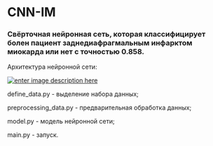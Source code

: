 # CNN-IM
### Свёрточная нейронная сеть, которая классифицирует болен пациент заднедиафрагмальным инфарктом миокарда или нет с точностью 0.858.


Архитектура нейронной сети:


[![enter image description here][2]][2]


[2]: https://i.ibb.co/2MBjsWk/new.png


define_data.py - выделение набора данных;

preprocessing_data.py - предварительная обработка данных;

model.py - модель нейронной сети;

main.py - запуск.
